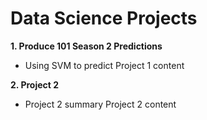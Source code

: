 # Data Science Projects

**1. Produce 101 Season 2 Predictions**
- Using SVM to predict
Project 1 content

**2. Project 2**
- Project 2 summary
Project 2 content  
